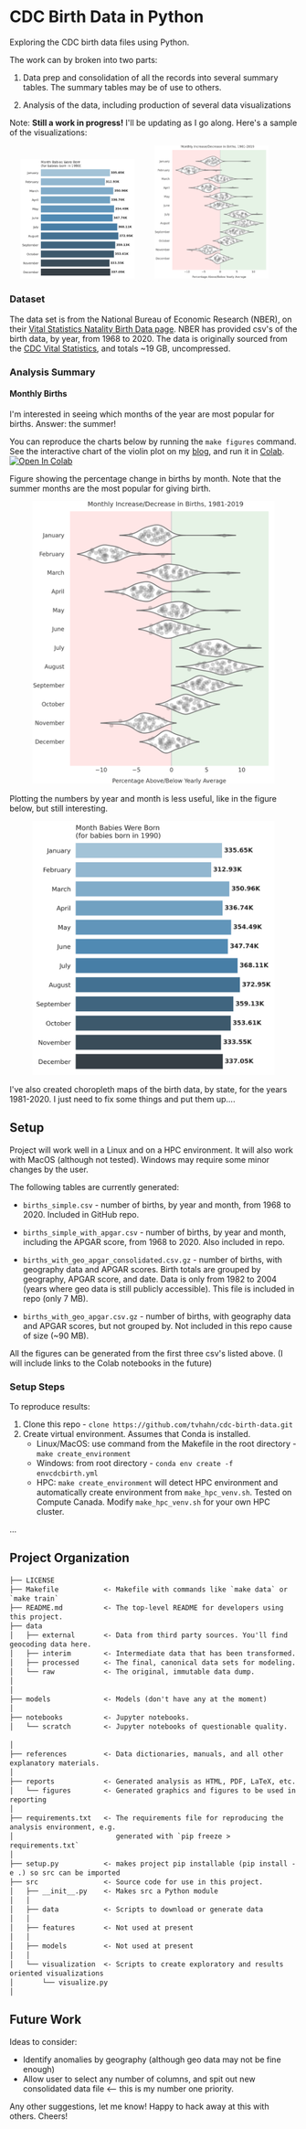 CDC Birth Data in Python
==============================

Exploring the CDC birth data files using Python.

The work can by broken into two parts:

1. Data prep and consolidation of all the records into several summary tables. The summary tables may be of use to others.

2. Analysis of the data, including production of several data visualizations

   

Note: **Still a work in progress!** I'll be updating as I go along. Here's a sample of the visualizations:

<p align="center">
  <img alt="births by month" src="./reports/figures/1990_births_by_month.png" width="200px">
&nbsp; &nbsp; &nbsp; &nbsp;
  <img alt="violin plot of births" src="./reports/figures/violin_births.png" width="200px">
&nbsp; &nbsp; &nbsp; &nbsp;
</p>

### Dataset
The data set is from the National Bureau of Economic Research (NBER), on their [Vital Statistics Natality Birth Data page](https://www.nber.org/research/data/vital-statistics-natality-birth-data). NBER has provided csv's of the birth data, by year, from 1968 to 2020. The data is originally sourced from the [CDC Vital Statistics](https://www.cdc.gov/nchs/data_access/vitalstatsonline.htm), and totals ~19 GB, uncompressed.

### Analysis Summary

#### Monthly Births
I'm interested in seeing which months of the year are most popular for births. Answer: the summer!

You can reproduce the charts below by running the `make figures` command. See the interactive chart of the violin plot on my [blog](https://www.tvhahn.com/posts/beautiful-plots-violin/), and run it in [Colab](https://colab.research.google.com/github/tvhahn/Beautiful-Plots/blob/master/Violin/violin_plot.ipynb). [![Open In Colab](https://colab.research.google.com/assets/colab-badge.svg)](https://colab.research.google.com/github/tvhahn/Beautiful-Plots/blob/master/Violin/violin_plot.ipynb)

Figure showing the percentage change in births by month. Note that the summer months are the most popular for giving birth.
<figure>
       <img src="./reports/figures/violin_births.png" alt="vioin plot showing the percent change in births per month" style="background:none; border:none; box-shadow:none; text-align:center" width="500px"/>
</figure>

Plotting the numbers by year and month is less useful, like in the figure below, but still interesting.
<figure>
       <img src="./reports/figures/1990_births_by_month.png" alt="vioin plot showing the percent change in births per month" style="background:none; border:none; box-shadow:none; text-align:center" width="500px"/>
</figure>

I've also created choropleth maps of the birth data, by state, for the years 1981-2020. I just need to fix some things and put them up....

## Setup

Project will work well in a Linux and on a HPC environment. It will also work with MacOS (although not tested). Windows may require some minor changes by the user.

The following tables are currently generated:

* `births_simple.csv` - number of births, by year and month, from 1968 to 2020. Included in GitHub repo.

* `births_simple_with_apgar.csv` - number of births, by year and month, including the APGAR score, from 1968 to 2020. Also included in repo.
* `births_with_geo_apgar_consolidated.csv.gz` - number of births, with geography data and APGAR scores. Birth totals are grouped by geography, APGAR score, and date. Data is only from 1982 to 2004 (years where geo data is still publicly accessible). This file is included in repo (only 7 MB).
* `births_with_geo_apgar.csv.gz` - number of births, with geography data and APGAR scores, but not grouped by. Not included in this repo cause of size (~90 MB).

All the figures can be generated from the first three csv's listed above. (I will include links to the Colab notebooks in the future)

### Setup Steps

To reproduce results:

1. Clone this repo - `clone https://github.com/tvhahn/cdc-birth-data.git`
2. Create virtual environment. Assumes that Conda is installed.
   * Linux/MacOS: use command from the Makefile in the root directory - `make create_environment`
   * Windows: from root directory - `conda env create -f envcdcbirth.yml`
   * HPC: `make create_environment` will detect HPC environment and automatically create environment from `make_hpc_venv.sh`. Tested on Compute Canada. Modify `make_hpc_venv.sh` for your own HPC cluster.



...


## Project Organization

    ├── LICENSE
    ├── Makefile           <- Makefile with commands like `make data` or `make train`
    ├── README.md          <- The top-level README for developers using this project.
    ├── data
    │   ├── external       <- Data from third party sources. You'll find geocoding data here.
    │   ├── interim        <- Intermediate data that has been transformed.
    │   ├── processed      <- The final, canonical data sets for modeling.
    │   └── raw            <- The original, immutable data dump.
    │
    │
    ├── models             <- Models (don't have any at the moment)
    │
    ├── notebooks          <- Jupyter notebooks.
    │   └── scratch        <- Jupyter notebooks of questionable quality.
    
    │
    ├── references         <- Data dictionaries, manuals, and all other explanatory materials.
    │
    ├── reports            <- Generated analysis as HTML, PDF, LaTeX, etc.
    │   └── figures        <- Generated graphics and figures to be used in reporting
    │
    ├── requirements.txt   <- The requirements file for reproducing the analysis environment, e.g.
    │                         generated with `pip freeze > requirements.txt`
    │
    ├── setup.py           <- makes project pip installable (pip install -e .) so src can be imported
    ├── src                <- Source code for use in this project.
    │   ├── __init__.py    <- Makes src a Python module
    │   │
    │   ├── data           <- Scripts to download or generate data
    │   │
    │   ├── features       <- Not used at present
    │   │
    │   ├── models         <- Not used at present
    │   │
    │   └── visualization  <- Scripts to create exploratory and results oriented visualizations
    │       └── visualize.py
    │


## Future Work

Ideas to consider:

* Identify anomalies by geography (although geo data may not be fine enough)
* Allow user to select any number of columns, and spit out new consolidated data file <-- this is my number one priority.

Any other suggestions, let me know! Happy to hack away at this with others. Cheers!


